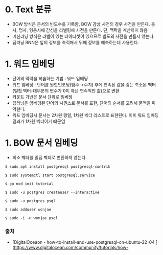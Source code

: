 # 0. Text 분류
- BOW 방식은 문서의 빈도수를 기록함, BOW 감성 사전의 경우 사전을 만든다. 동사, 명사, 형용사에 감성을 라벨링해 사전을 만든다. 단, 맥락을 계산하지 않음
- 머신러닝 방식은 라벨이 있는 데이터셋이 있으므로 별도의 사전을 만들지 않는다.
- 딥러닝 RNN은 앞의 정보를 축적해서 뒤에 정보를 예측하는데 사용한다.

# 1. 워드 임베딩
- 단어의 맥락을 학습하는 기법 : 워드 임베딩
- 워드 임베딩 : 단어를 원핫인코딩(범주->수치) 후에 연속된 값을 갖는 축소된 벡터(밀집 벡터-대부분의 변수가 0이 아닌 연속적인 값)으로 변환 
- 카운트 기반은 문서 단위로 임베딩 
- 딥러닝은 임베딩된 단어의 시퀀스로 문서를 표현, 단어의 순서를 고려해 문맥을 파악한다.
- 워드 임베딩시 문서는 2차원 행렬, 1차원 벡터 리스트로 표현된다. 이미 워드 임베딩 결과가 1차원 벡터이기 떄문임

# 1. BOW 문서 임베딩
- 희소 벡터를 밀집 벡터로 변환하지 않는다.

```
$ sudo apt install postgresql postgresql-contrib 

$ sudo systemctl start postgresql.service

$ go mod init tutorial 

$ sudo -u postgres createuser --interactive

$ sudo -u postgres psql 

$ sudo adduser wonjae

$ sudo -i -u wonjae psql

```


### 출처

- [DigitalOceaon - how-to-install-and-use-postgresql-on-ubuntu-22-04 ](https://www.digitalocean.com/community/tutorials/how-
<br><br><br>
